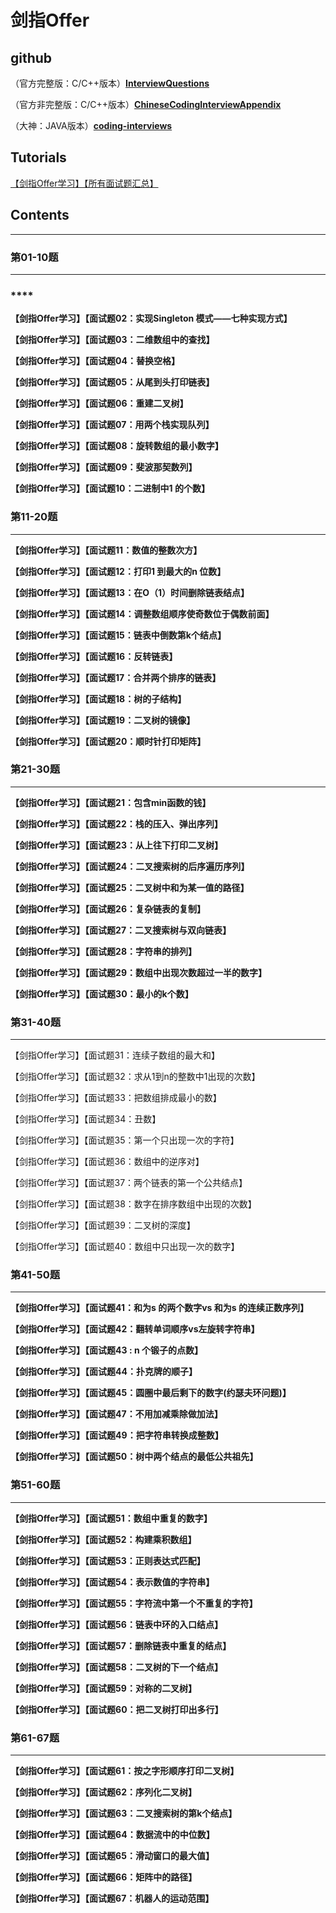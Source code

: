# 剑指Offer

## github

（官方完整版：C/C++版本）[**InterviewQuestions**](http://www.broadview.com.cn/23245)

（官方非完整版：C/C++版本）**[ChineseCodingInterviewAppendix](https://github.com/zhedahht/ChineseCodingInterviewAppendix)**

（大神：JAVA版本）**[coding-interviews](https://github.com/Wang-Jun-Chao/coding-interviews)**



## Tutorials

[【剑指Offer学习】【所有面试题汇总】](https://blog.csdn.net/derrantcm/article/details/46887821)



## **Contents**

------

### **第01-10题**

------

### ****

**【剑指Offer学习】【面试题02：实现Singleton 模式——七种实现方式】**

**【剑指Offer学习】【面试题03：二维数组中的查找】**

**【剑指Offer学习】【面试题04：替换空格】**

**【剑指Offer学习】【面试题05：从尾到头打印链表】**

**【剑指Offer学习】【面试题06：重建二叉树】**

**【剑指Offer学习】【面试题07：用两个栈实现队列】**

**【剑指Offer学习】【面试题08：旋转数组的最小数字】**

**【剑指Offer学习】【面试题09：斐波那契数列】**

**【剑指Offer学习】【面试题10：二进制中1 的个数】**

### **第11-20题**

------

**【剑指Offer学习】【面试题11：数值的整数次方】**

**【剑指Offer学习】【面试题12：打印1 到最大的n 位数】**

**【剑指Offer学习】【面试题13：在O（1）时间删除链表结点】**

**【剑指Offer学习】【面试题14：调整数组顺序使奇数位于偶数前面】**

**【剑指Offer学习】【面试题15：链表中倒数第k个结点】**

**【剑指Offer学习】【面试题16：反转链表】**

**【剑指Offer学习】【面试题17：合并两个排序的链表】**

**【剑指Offer学习】【面试题18：树的子结构】**

**【剑指Offer学习】【面试题19：二叉树的镜像】**

**【剑指Offer学习】【面试题20：顺时针打印矩阵】**

### **第21-30题**

------

**【剑指Offer学习】【面试题21：包含min函数的钱】**

**【剑指Offer学习】【面试题22：栈的压入、弹出序列】**

**【剑指Offer学习】【面试题23：从上往下打印二叉树】**

**【剑指Offer学习】【面试题24：二叉搜索树的后序遍历序列】**

**【剑指Offer学习】【面试题25：二叉树中和为某一值的路径】**

**【剑指Offer学习】【面试题26：复杂链表的复制】**

**【剑指Offer学习】【面试题27：二叉搜索树与双向链表】**

**【剑指Offer学习】【面试题28：字符串的排列】**

**【剑指Offer学习】【面试题29：数组中出现次数超过一半的数字】**

**【剑指Offer学习】【面试题30：最小的k个数】**

### **第31-40题**

------

【剑指Offer学习】【面试题31：连续子数组的最大和】

【剑指Offer学习】【面试题32：求从1到n的整数中1出现的次数】

【剑指Offer学习】【面试题33：把数组排成最小的数】

【剑指Offer学习】【面试题34：丑数】

【剑指Offer学习】【面试题35：第一个只出现一次的字符】

【剑指Offer学习】【面试题36：数组中的逆序对】

【剑指Offer学习】【面试题37：两个链表的第一个公共结点】

【剑指Offer学习】【面试题38：数字在排序数组中出现的次数】

【剑指Offer学习】【面试题39：二叉树的深度】

【剑指Offer学习】【面试题40：数组中只出现一次的数字】

### **第41-50题**

------

**【剑指Offer学习】【面试题41：和为s 的两个数字vs 和为s 的连续正数序列】**

**【剑指Offer学习】【面试题42：翻转单词顺序vs左旋转字符串】**

**【剑指Offer学习】【面试题43 : n 个锻子的点数】**

**【剑指Offer学习】【面试题44：扑克牌的顺子】**

**【剑指Offer学习】【面试题45：圆圈中最后剩下的数字(约瑟夫环问题)】**

**【剑指Offer学习】【面试题47：不用加减乘除做加法】**

**【剑指Offer学习】【面试题49：把字符串转换成整数】**

**【剑指Offer学习】【面试题50：树中两个结点的最低公共祖先】**

### **第51-60题**

------

**【剑指Offer学习】【面试题51：数组中重复的数字】**

**【剑指Offer学习】【面试题52：构建乘积数组】**

**【剑指Offer学习】【面试题53：正则表达式匹配】**

**【剑指Offer学习】【面试题54：表示数值的字符串】**

**【剑指Offer学习】【面试题55：字符流中第一个不重复的字符】**

**【剑指Offer学习】【面试题56：链表中环的入口结点】**

**【剑指Offer学习】【面试题57：删除链表中重复的结点】**

**【剑指Offer学习】【面试题58：二叉树的下一个结点】**

**【剑指Offer学习】【面试题59：对称的二叉树】**

**【剑指Offer学习】【面试题60：把二叉树打印出多行】**

### **第61-67题**

------

**【剑指Offer学习】【面试题61：按之字形顺序打印二叉树】**

**【剑指Offer学习】【面试题62：序列化二叉树】**

**【剑指Offer学习】【面试题63：二叉搜索树的第k个结点】**

**【剑指Offer学习】【面试题64：数据流中的中位数】**

**【剑指Offer学习】【面试题65：滑动窗口的最大值】**

**【剑指Offer学习】【面试题66：矩阵中的路径】**

**【剑指Offer学习】【面试题67：机器人的运动范围】**

